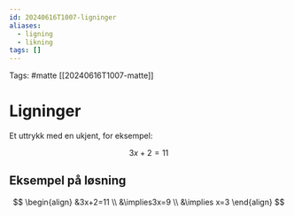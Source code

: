 ```yaml
---
id: 20240616T1007-ligninger
aliases:
  - ligning
  - likning
tags: []
---
```


Tags: #matte [[20240616T1007-matte]]

# Ligninger

Et uttrykk med en ukjent, for eksempel:

$$
3x+2 = 11
$$

## Eksempel på løsning

$$
\begin{align}
&3x+2=11 \\
&\implies3x=9 \\
&\implies x=3
\end{align}
$$

